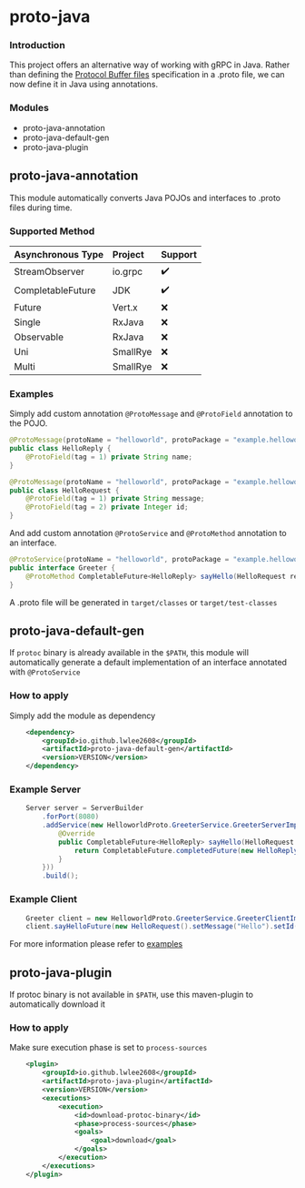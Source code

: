 # proto-java

### Introduction
This project offers an alternative way of working with gRPC in Java. Rather than defining the [Protocol Buffer files](https://protobuf.dev/overview/)
specification in a .proto file, we can now define it in Java using annotations.

### Modules
* proto-java-annotation
* proto-java-default-gen
* proto-java-plugin

## proto-java-annotation
This module automatically converts Java POJOs and interfaces to .proto files during time.

### Supported Method
| Asynchronous Type | Project  | Support            |
|-------------------|:---------|--------------------|
| StreamObserver    | io.grpc  | :heavy_check_mark: |
| CompletableFuture | JDK      | :heavy_check_mark: |
| Future            | Vert.x   | :x:                |
| Single            | RxJava   | :x:                |
| Observable        | RxJava   | :x:                |
| Uni               | SmallRye | :x:                |
| Multi             | SmallRye | :x:                |

### Examples
Simply add custom annotation `@ProtoMessage` and `@ProtoField` annotation to the POJO.

```java
@ProtoMessage(protoName = "helloworld", protoPackage = "example.helloworld")
public class HelloReply {
    @ProtoField(tag = 1) private String name;
}
```

```java
@ProtoMessage(protoName = "helloworld", protoPackage = "example.helloworld")
public class HelloRequest {
    @ProtoField(tag = 1) private String message;
    @ProtoField(tag = 2) private Integer id;
}
```

And add custom annotation `@ProtoService` and `@ProtoMethod` annotation to an interface.
```java
@ProtoService(protoName = "helloworld", protoPackage = "example.helloworld")
public interface Greeter {
    @ProtoMethod CompletableFuture<HelloReply> sayHello(HelloRequest request);
}
```

A .proto file will be generated in  `target/classes` or `target/test-classes`


## proto-java-default-gen
If `protoc` binary is already available in the `$PATH`, this module will automatically generate a default implementation of an interface annotated with `@ProtoService` 

### How to apply
Simply add the module as dependency
```xml
    <dependency>
        <groupId>io.github.lwlee2608</groupId>
        <artifactId>proto-java-default-gen</artifactId>
        <version>VERSION</version>
    </dependency>
```

### Example Server
```java
    Server server = ServerBuilder
        .forPort(8080)
        .addService(new HelloworldProto.GreeterService.GreeterServerImpl(new Greeter() {
            @Override
            public CompletableFuture<HelloReply> sayHello(HelloRequest request) {
                return CompletableFuture.completedFuture(new HelloReply().setName(request.getMessage() + " World"));
            }
        }))
        .build();
```

### Example Client
```java
    Greeter client = new HelloworldProto.GreeterService.GreeterClientImpl(channel, CallOptions.DEFAULT);
    client.sayHelloFuture(new HelloRequest().setMessage("Hello").setId(1));
```

For more information please refer to [examples](https://github.com/lwlee2608/proto-java/blob/main/examples/src/test/java/io/github/lwlee2608/proto/example/helloworld/GreeterTest.java)

## proto-java-plugin 
If protoc binary is not available in `$PATH`, use this maven-plugin to automatically download it

### How to apply
Make sure execution phase is set to `process-sources`
```xml
    <plugin>
        <groupId>io.github.lwlee2608</groupId>
        <artifactId>proto-java-plugin</artifactId>
        <version>VERSION</version>
        <executions>
            <execution>
                <id>download-protoc-binary</id>
                <phase>process-sources</phase>
                <goals>
                    <goal>download</goal>
                </goals>
            </execution>
        </executions>
    </plugin>
```